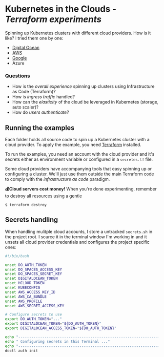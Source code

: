 # Kubernetes in the Clouds - _Terraform experiments_

Spinning up Kubernetes clusters with different cloud providers. How is it like? I tried them one by one:

* [Digital Ocean](digital-ocean/)
* [AWS](aws/)
* [Google](google/)
* Azure

### Questions

* How is the _overall experience_ spinning up clusters using Infrastructure as Code (Terraform)?
* How is _ingress traffic_ handled?
* How can the _elasticity_ of the cloud be leveraged in Kubernetes (storage, auto scaler)?
* How do _users authenticate_?

## Running the examples

Each folder holds all source code to spin up a Kubernetes cluster with a
cloud provider. To apply the example, you need [Terraform](https://terraform.io)
installed.

To run the examples, you need an account with the cloud provider and it's 
secrets either as environment variable or configured in a `secretes.tf` file.

Some cloud providers have accompanying tools that easy spinning up or configuring
a cluster. We'll just use them outside the main Terraform code to comply with
the _infrastructure as code_ paradigm.

__💰Cloud servers cost money!__ When you're done experimenting, remember to destroy 
all resources using a gentle

```
$ terraform destroy
```

## Secrets handling

When handling mulitple cloud accounts, I store a untracked `secrets.sh` in the project
root. I source it in the terminal window I'm working in and it unsets all cloud provider
credentials and configures the project specific ones:

```bash
#!/bin/bash

unset DO_AUTH_TOKEN
unset DO_SPACES_ACCESS_KEY
unset DO_SPACES_SECRET_KEY
unset DIGITALOCEAN_TOKEN
unset HCLOUD_TOKEN
unset KUBECONFIG
unset AWS_ACCESS_KEY_ID
unset AWS_CA_BUNDLE
unset AWS_PROFILE
unset AWS_SECRET_ACCESS_KEY

# Configure secrets to use
export DO_AUTH_TOKEN="..."
export DIGITALOCEAN_TOKEN="${DO_AUTH_TOKEN}"
export DIGITALOCEAN_ACCESS_TOKEN="${DO_AUTH_TOKEN}"

echo "-----------------------------------------------------------------"
echo " Configuring secrets in this Terminal ..."
echo "-----------------------------------------------------------------"
doctl auth init
```